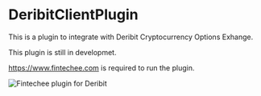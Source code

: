 # DeribitClientPlugin
This is a plugin to integrate with Deribit Cryptocurrency Options Exhange.

This plugin is still in developmet.

https://www.fintechee.com is required to run the plugin.

![Fintechee plugin for Deribit](https://s3.eu-central-1.amazonaws.com/apalock.com/images/deribit.png)
